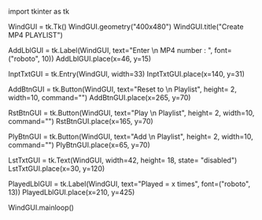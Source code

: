 import tkinter as tk

WindGUI = tk.Tk()
WindGUI.geometry("400x480")
WindGUI.title("Create MP4 PLAYLIST")

AddLblGUI = tk.Label(WindGUI, text="Enter \n MP4 number : ", font=("roboto", 10))
AddLblGUI.place(x=46, y=15)

InptTxtGUI = tk.Entry(WindGUI, width=33)
InptTxtGUI.place(x=140, y=31)

AddBtnGUI = tk.Button(WindGUI, text="Reset to \n Playlist", height= 2, width=10, command="")
AddBtnGUI.place(x=265, y=70)

RstBtnGUI = tk.Button(WindGUI, text="Play \n Playlist", height= 2, width=10, command="")
RstBtnGUI.place(x=165, y=70)

PlyBtnGUI = tk.Button(WindGUI, text="Add \n Playlist", height= 2, width=10, command="")
PlyBtnGUI.place(x=65, y=70)

LstTxtGUI = tk.Text(WindGUI, width=42, height= 18, state= "disabled")
LstTxtGUI.place(x=30, y=120)

PlayedLblGUI = tk.Label(WindGUI, text="Played = x times", font=("roboto", 13))
PlayedLblGUI.place(x=210, y=425)

WindGUI.mainloop()
